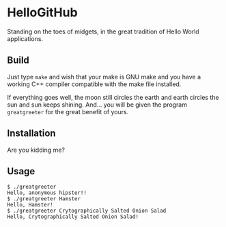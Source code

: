 # HelloGitHub
Standing on the toes of midgets, in the great tradition of Hello World
applications.

## Build

Just type `make` and wish that your make is GNU make and you have a working
C++ compiler compatible with the make file installed.

If everything goes well, the moon still circles the earth and earth circles
the sun and sun keeps shining. And... you will be given the program
`greatgreeter` for the great benefit of yours.

## Installation

Are you kidding me?

## Usage

    $ ./greatgreeter
	Hello, anonymous hipster!!
	$ ./greatgreeter Hamster
	Hello, Hamster!
	$ ./greatgreeter Crytographically Salted Onion Salad
	Hello, Crytographically Salted Onion Salad!
